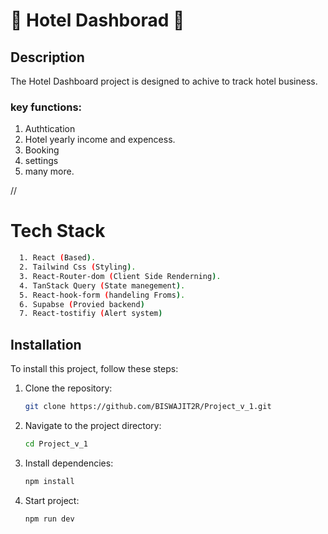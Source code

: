  # 💨 Hotel Dashborad 💨

 ## Description

 The Hotel  Dashboard project is designed to achive to track hotel business.

 ### key functions: 
 1. Authtication
 2. Hotel yearly income and expencess.
 3. Booking
 4. settings
 5. many more.

 
//

# Tech Stack
```sh
  1. React (Based).
  2. Tailwind Css (Styling).
  3. React-Router-dom (Client Side Renderning).
  4. TanStack Query (State manegement).
  5. React-hook-form (handeling Froms).
  6. Supabse (Provied backend)
  7. React-tostifiy (Alert system)
```
<!-- ![alt text](image.png) -->

## Installation
To install this project, follow these steps:

1. Clone the repository:
    ```sh
    git clone https://github.com/BISWAJIT2R/Project_v_1.git
    ```
2. Navigate to the project directory:
    ```sh
    cd Project_v_1
    ```
3. Install dependencies:
    ```sh
    npm install
    ```
4. Start project:
    ```sh
    npm run dev
    ```
